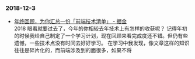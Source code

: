 ### 2018-12-3 <br/>
+ [年终回顾，为你汇总一份「前端技术清单」 - 掘金](https://juejin.im/post/5bdfb387e51d452c8e0aa902) <br/>
    2018 眼看就要过去了，今年的你相较去年技术上有怎样的收获呢？ 记得年初的时候我给自己制定了一个学习计划，现在回顾来看完成度还不错。但仍有些遗憾，一些技术点没有时间去好好学习。 在学习中我发现，像文章这样的知识往往是碎片化的，而前端涉及到的面很多，如果不将 <br/>